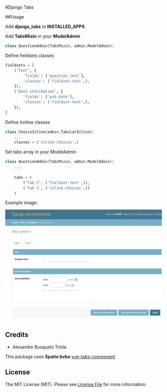 #Django Tabs


##Usage


Add **django\_tabs** to **INSTALLED\_APPS**

Add **TabsMixin** in your **ModelAdmin**

```python
class QuestionAdmin(TabsMixin, admin.ModelAdmin):
```

Define fieldsets classes

```python
fieldsets = [
    ('Text', {
        'fields': ['question_text'],
        'classes': ('fieldset-text',),
    }),
    ('Date information', {
        'fields': ['pub_date'],
        'classes': ('fieldset-text',),
    }),
]
```

Define Innline classes

```python
class ChoiceInline(admin.TabularInline):
    ...
    classes = ('inline-choices',)
```

Set tabs array in your ModelAdmin

```python
class QuestionAdmin(TabsMixin, admin.ModelAdmin):
    ...

    tabs = (
        ("Tab 1", ('fieldset-text',)),
        ('Tab 2', ('inline-choices',))
    )
```

Example image:

![](example.png?raw=true)

## Credits

- Alexandre Busquets Triola

This package uses **Spatie bvba** [vue-tabs-component](https://github.com/spatie/vue-tabs-component)


## License

The MIT License (MIT). Please see [License File](LICENSE.md) for more information.
